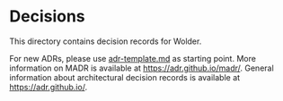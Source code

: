 # Decisions

This directory contains decision records for Wolder.

For new ADRs, please use [adr-template.md](adr-template.md) as starting point.
More information on MADR is available at <https://adr.github.io/madr/>.
General information about architectural decision records is available at <https://adr.github.io/>.